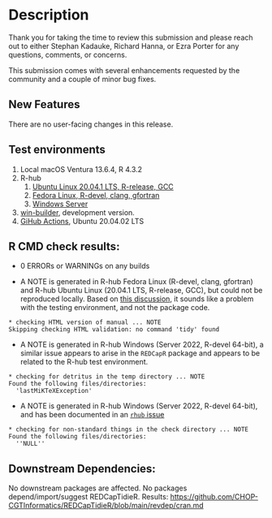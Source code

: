 # Description

Thank you for taking the time to review this submission and please reach out to either Stephan Kadauke, Richard Hanna, or Ezra Porter for any questions, comments, or concerns.

This submission comes with several enhancements requested by the community and a couple of minor bug fixes.

## New Features

There are no user-facing changes in this release.

## Test environments

1. Local macOS Ventura 13.6.4, R 4.3.2
2. R-hub
    1. [Ubuntu Linux 20.04.1 LTS, R-release, GCC](https://builder.r-hub.io/status/REDCapTidieR_1.1.0.tar.gz-18c93ed60e0f4a17b4998388c6d916a3)
    2. [Fedora Linux, R-devel, clang, gfortran](https://builder.r-hub.io/status/REDCapTidieR_1.1.0.tar.gz-dac5a12687d24d14abb8ed52955c3f45)
    3. [Windows Server](https://builder.r-hub.io/status/REDCapTidieR_1.1.0.tar.gz-4faf798b994b43edaff81e82e33b8803)
3.  [win-builder](https://win-builder.r-project.org/gS0Or11LlrAv/), development version.
4.  [GiHub Actions](https://github.com/CHOP-CGTInformatics/REDCapTidieR/actions), Ubuntu 20.04.02 LTS

## R CMD check results:

- 0 ERRORs or WARNINGs on any builds

- A NOTE is generated in R-hub Fedora Linux (R-devel, clang, gfortran) and R-hub Ubuntu Linux (20.04.1 LTS, R-release, GCC), but could not be reproduced locally. Based on [this discussion](https://groups.google.com/g/r-sig-mac/c/7u_ivEj4zhM?pli=1), it sounds like a problem with the testing environment, and not the package code.

```
* checking HTML version of manual ... NOTE
Skipping checking HTML validation: no command 'tidy' found
```

- A NOTE is generated in R-hub Windows (Server 2022, R-devel 64-bit), a similar issue appears to arise in the `REDCapR` package and appears to be related to the R-hub test environment.

```
* checking for detritus in the temp directory ... NOTE
Found the following files/directories:
  'lastMiKTeXException'
```

- A NOTE is generated in R-hub Windows (Server 2022, R-devel 64-bit), and has been documented in an [`rhub` issue](https://github.com/r-hub/rhub/issues/560)

```
* checking for non-standard things in the check directory ... NOTE
Found the following files/directories:
  ''NULL''
```

## Downstream Dependencies:

No downstream packages are affected. No packages depend/import/suggest REDCapTidieR. Results: <https://github.com/CHOP-CGTInformatics/REDCapTidieR/blob/main/revdep/cran.md>

